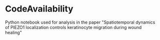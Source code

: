# CodeAvailability
Python notebook used for analysis in the paper "Spatiotemporal dynamics of PIEZO1 localization controls keratinocyte migration during wound healing"
